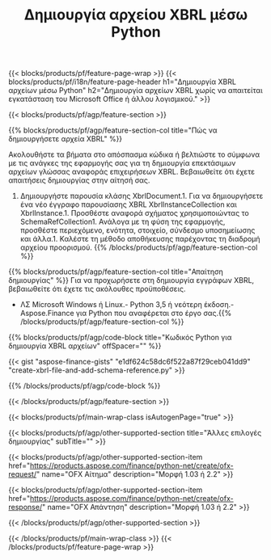 ﻿---
title: Δημιουργία αρχείου XBRL μέσω Python
description: Δείγμα κώδικα για τη δημιουργία αρχείου XBRL. Χρησιμοποιήστε API παράδειγμα κώδικα για τη δημιουργία ομαδικών αρχείων XBRL εντός εφαρμογών που βασίζονται σε Python. 
url: /el/python-net/create/xbrl/
family: finance
platformtag: python
feature: create
informat: XBRL
outformat: 
otherformats: 
---
{{< blocks/products/pf/feature-page-wrap >}}
{{< blocks/products/pf/i18n/feature-page-header h1="Δημιουργία XBRL αρχείων μέσω Python" h2="Δημιουργία αρχείων XBRL χωρίς να απαιτείται εγκατάσταση του Microsoft Office ή άλλου λογισμικού." >}}

{{< blocks/products/pf/agp/feature-section >}}

{{% blocks/products/pf/agp/feature-section-col title="Πώς να δημιουργήσετε αρχεία XBRL" %}}

Ακολουθήστε τα βήματα στο απόσπασμα κώδικα ή βελτιώστε το σύμφωνα με τις ανάγκες της εφαρμογής σας για τη δημιουργία επεκτάσιμων αρχείων γλώσσας αναφοράς επιχειρήσεων XBRL. Βεβαιωθείτε ότι έχετε απαιτήσεις δημιουργίας στην αίτησή σας.

1. Δημιουργήστε παρουσία κλάσης XbrlDocument.1. Για να δημιουργήσετε ένα νέο έγγραφο παρουσίασης XBRL XbrlInstanceCollection και XbrlInstance.1. Προσθέστε αναφορά σχήματος χρησιμοποιώντας το SchemaRefCollection1. Ανάλογα με τη φύση της εφαρμογής, προσθέστε περιεχόμενο, ενότητα, στοιχείο, σύνδεσμο υποσημείωσης και άλλα.1. Καλέστε τη μέθοδο αποθήκευσης παρέχοντας τη διαδρομή αρχείου προορισμού.
{{% /blocks/products/pf/agp/feature-section-col %}}

{{% blocks/products/pf/agp/feature-section-col title="Απαίτηση δημιουργίας" %}}
Για να προχωρήσετε στη δημιουργία εγγράφων XBRL, βεβαιωθείτε ότι έχετε τις ακόλουθες προϋποθέσεις. 
- ΛΣ Microsoft Windows ή Linux.- Python 3,5 ή νεότερη έκδοση.- Aspose.Finance για Python που αναφέρεται στο έργο σας.{{% /blocks/products/pf/agp/feature-section-col %}}

{{% blocks/products/pf/agp/code-block title="Κωδικός Python για δημιουργία XBRL αρχείων" offSpacer="" %}}

{{< gist "aspose-finance-gists" "e1df624c58dc6f522a87f29ceb041dd9" "create-xbrl-file-and-add-schema-reference.py" >}}

{{% /blocks/products/pf/agp/code-block %}}

{{< /blocks/products/pf/agp/feature-section >}}

{{< blocks/products/pf/main-wrap-class isAutogenPage="true" >}}

{{< blocks/products/pf/agp/other-supported-section title="Άλλες επιλογές δημιουργίας" subTitle="" >}}

{{< blocks/products/pf/agp/other-supported-section-item href="https://products.aspose.com/finance/python-net/create/ofx-request/" name="OFX Αίτημα" description="Μορφή 1.03 ή 2.2" >}}

{{< blocks/products/pf/agp/other-supported-section-item href="https://products.aspose.com/finance/python-net/create/ofx-response/" name="OFX Απάντηση" description="Μορφή 1.03 ή 2.2" >}}

{{< /blocks/products/pf/agp/other-supported-section >}}

{{< /blocks/products/pf/main-wrap-class >}}
{{< /blocks/products/pf/feature-page-wrap >}}